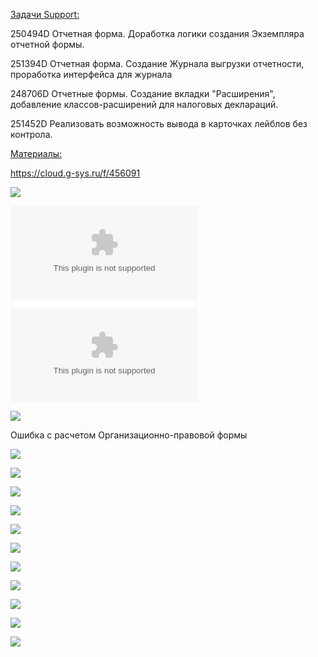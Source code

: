<u>Задачи Support:</u>
<p>250494D Отчетная форма. Доработка логики создания Экземпляра отчетной формы.</p>
<p>251394D Отчетная форма. Создание Журнала выгрузки отчетности, проработка интерфейса для журнала</p>
<p>248706D Отчетные формы. Создание вкладки "Расширения", добавление классов-расширений для налоговых деклараций.</p>
<p>251452D Реализовать возможность вывода в карточках лейблов без контрола.</p>

<u>Материалы:</u>

https://cloud.g-sys.ru/f/456091

![](Финансовая%20и%20налоговая%20отчетность%20v1.vsdx)

![](Новая%20настройка%20TR.xlsx)

![](20251008.%20Template%20Tr_Form.xlsx)

![](Pasted%20image%2020251003195436.png)

Ошибка с расчетом Организационно-правовой формы

![](eXpress_R0CYjS4mwR.png)

![](eXpress_xBhdi1TPv5.png)

![](eXpress_ua7LTPQWZF.png)

![](Pasted%20image%2020251003195507.png)

![](Pasted%20image%2020251007101039.png)

![](Pasted%20image%2020251007124849.png)

![](Pasted%20image%2020251007135509.png)

![](Pasted%20image%2020251007152139.png)

![](Pasted%20image%2020251017161143.png)

![](Pasted%20image%2020251017161152.png)

![](Pasted%20image%2020251017161159.png)










